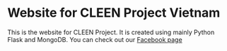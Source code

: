 # Website for CLEEN Project Vietnam

This is the website for CLEEN Project. It is created using mainly Python Flask and MongoDB. You can check out our [Facebook page](https://www.facebook.com/cleen.project.18)
